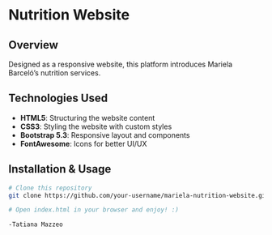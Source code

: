 # Nutrition Website

## Overview
Designed as a responsive website, this platform introduces Mariela Barceló’s nutrition services.

## Technologies Used
- **HTML5**: Structuring the website content  
- **CSS3**: Styling the website with custom styles  
- **Bootstrap 5.3**: Responsive layout and components  
- **FontAwesome**: Icons for better UI/UX  

## Installation & Usage
```bash
# Clone this repository
git clone https://github.com/your-username/mariela-nutrition-website.git

# Open index.html in your browser and enjoy! :)

-Tatiana Mazzeo
